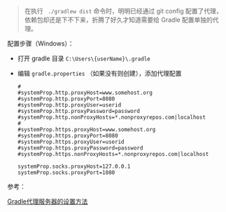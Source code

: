 > 在执行 ` ./gradlew dist` 命令时，明明已经通过 git config 配置了代理，依赖包却还是下不下来，折腾了好久才知道需要给 Gradle 配置单独的代理。

配置步骤（Windows）：

+ 打开 gradle 目录 `C:\Users\{userName}\.gradle`

+ 编辑 `gradle.properties` （如果没有则创建），添加代理配置

  ```shell
  #
  #systemProp.http.proxyHost=www.somehost.org
  #systemProp.http.proxyPort=8080
  #systemProp.http.proxyUser=userid
  #systemProp.http.proxyPassword=password
  #systemProp.http.nonProxyHosts=*.nonproxyrepos.com|localhost
  #
  #systemProp.https.proxyHost=www.somehost.org
  #systemProp.https.proxyPort=8080
  #systemProp.https.proxyUser=userid
  #systemProp.https.proxyPassword=password
  #systemProp.https.nonProxyHosts=*.nonproxyrepos.com|localhost

  systemProp.socks.proxyHost=127.0.0.1
  systemProp.socks.proxyPort=1080
  ```



参考：

[Gradle代理服务器的设置方法](https://yutuo.net/archives/815b6ab682f94304.html)